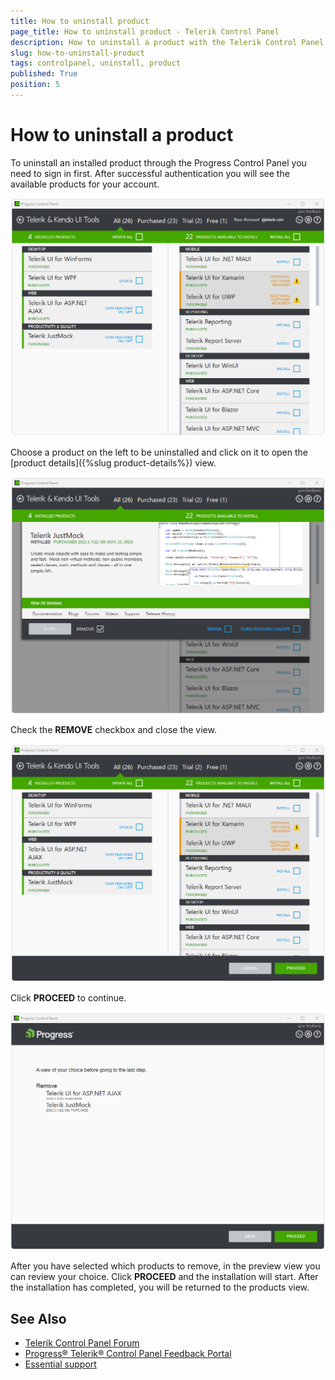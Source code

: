 ```yaml
---
title: How to uninstall product
page_title: How to uninstall product - Telerik Control Panel
description: How to uninstall a product with the Telerik Control Panel.
slug: how-to-uninstall-product
tags: controlpanel, uninstall, product
published: True
position: 5 
---
```


# How to uninstall a product

To uninstall an installed product through the Progress Control Panel you need to sign in first. After successful authentication you will see the available products for your account.

![All Products View](images/repair-product.png)

Choose a product on the left to be uninstalled and click on it to open the [product details]({%slug product-details%}) view.

![Remove Products View](images/remove-product.png)

Check the **REMOVE** checkbox and close the view.

![Proceed Remove Products View](images/proceed-remove-product.png)

Click **PROCEED** to continue.

![Proceed Remove Products Step](images/proceed-remove-product-step.png)

After you have selected which products to remove, in the preview view you can review your choice. Click **PROCEED** and the installation will start. After the installation has completed, you will be returned to the products view.

## See Also

* [Telerik Control Panel Forum](https://www.telerik.com/forums/telerik-control-panel)
* [Progress® Telerik® Control Panel Feedback Portal](https://feedback.telerik.com/controlpanel) 
* [Essential support](http://www.telerik.com/support) 
